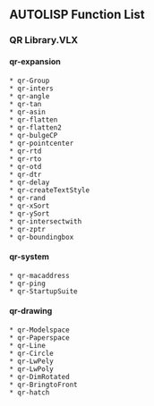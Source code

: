 ## AUTOLISP Function List

### QR Library.VLX

#### qr-expansion

    * qr-Group
    * qr-inters
    * qr-angle
    * qr-tan
    * qr-asin
    * qr-flatten
    * qr-flatten2
    * qr-bulgeCP
    * qr-pointcenter
    * qr-rtd
    * qr-rto
    * qr-otd
    * qr-dtr
    * qr-delay
    * qr-createTextStyle
    * qr-rand
    * qr-xSort
    * qr-ySort
    * qr-intersectwith
    * qr-zptr
    * qr-boundingbox

#### qr-system

    * qr-macaddress
    * qr-ping
    * qr-StartupSuite

#### qr-drawing

    * qr-Modelspace
    * qr-Paperspace
    * qr-Line
    * qr-Circle
    * qr-LwPely
    * qr-LwPoly
    * qr-DimRotated
    * qr-BringtoFront
    * qr-hatch